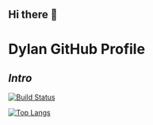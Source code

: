 ## Hi there 👋

# Dylan GitHub Profile 
## _Intro_
 
 

[![Build Status](https://travis-ci.org/joemccann/dillinger.svg?branch=master)](https://travis-ci.org/joemccann/dillinger)
 
[![Top Langs](https://github-readme-stats.vercel.app/api/top-langs/?username=dylanluoyuqing)](https://github.com/anuraghazra/github-readme-stats)

<!--
**dylanluoyuqing/dylanluoyuqing** is a ✨ _special_ ✨ repository because its `README.md` (this file) appears on your GitHub profile.

Here are some ideas to get you started:

- 🔭 I’m currently working on ...
- 🌱 I’m currently learning ...
- 👯 I’m looking to collaborate on ...
- 🤔 I’m looking for help with ...
- 💬 Ask me about ...
- 📫 How to reach me: ...
- 😄 Pronouns: ...
- ⚡ Fun fact: ...
-->
